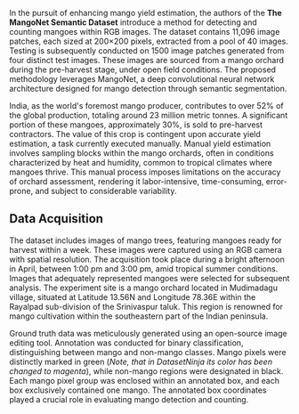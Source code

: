 In the pursuit of enhancing mango yield estimation, the authors of the **The MangoNet Semantic Dataset** introduce a method for detecting and counting mangoes within RGB images. The dataset contains 11,096 image patches, each sized at 200×200 pixels, extracted from a pool of 40 images. Testing is subsequently conducted on 1500 image patches generated from four distinct test images. These images are sourced from a mango orchard during the pre-harvest stage, under open field conditions. The proposed methodology leverages MangoNet, a deep convolutional neural network architecture designed for mango detection through semantic segmentation. 

India, as the world's foremost mango producer, contributes to over 52% of the global production, totaling around 23 million metric tonnes. A significant portion of these mangoes, approximately 30%, is sold to pre-harvest contractors. The value of this crop is contingent upon accurate yield estimation, a task currently executed manually. Manual yield estimation involves sampling blocks within the mango orchards, often in conditions characterized by heat and humidity, common to tropical climates where mangoes thrive. This manual process imposes limitations on the accuracy of orchard assessment, rendering it labor-intensive, time-consuming, error-prone, and subject to considerable variability.

## Data Acquisition

The dataset includes images of mango trees, featuring mangoes ready for harvest within a week. These images were captured using an RGB camera with spatial resolution. The acquisition took place during a bright afternoon in April, between 1:00 pm and 3:00 pm, amid tropical summer conditions. Images that adequately represented mangoes were selected for subsequent analysis. The experiment site is a mango orchard located in Mudimadagu village, situated at Latitude 13.56N and Longitude 78.36E within the Rayalpad sub-division of the Srinivaspur taluk. This region is renowned for mango cultivation within the southeastern part of the Indian peninsula.

Ground truth data was meticulously generated using an open-source image editing tool. Annotation was conducted for binary classification, distinguishing between mango and non-mango classes. Mango pixels were distinctly marked in green (<i>Note, that in DatasetNinja its color has been changed to magenta</i>), while non-mango regions were designated in black. Each mango pixel group was enclosed within an annotated box, and each box exclusively contained one mango. The annotated box coordinates played a crucial role in evaluating mango detection and counting.
